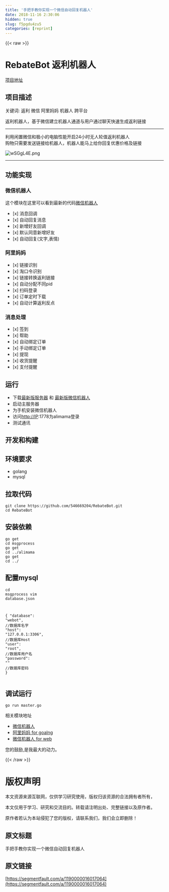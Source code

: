 ```yaml
---
title: '手把手教你实现一个微信自动回复机器人' 
date: 2018-11-16 2:30:06
hidden: true
slug: f5pgdu4zu5
categories: [reprint]
---
```


{{< raw >}}
<h1 id="articleHeader0">RebateBot &#x8FD4;&#x5229;&#x673A;&#x5668;&#x4EBA;</h1><p><a href="https://github.com/546669204/RebateBot" rel="nofollow noreferrer" target="_blank">&#x9879;&#x76EE;&#x5730;&#x5740;</a></p><h2 id="articleHeader1">&#x9879;&#x76EE;&#x63CF;&#x8FF0;</h2><p>&#x5173;&#x952E;&#x8BCD;: &#x8FD4;&#x5229; &#x5FAE;&#x4FE1; &#x963F;&#x91CC;&#x5988;&#x5988; &#x673A;&#x5668;&#x4EBA; &#x8DE8;&#x5E73;&#x53F0;</p><p>&#x8FD4;&#x5229;&#x673A;&#x5668;&#x4EBA;&#xFF0C;&#x57FA;&#x4E8E;&#x5FAE;&#x4FE1;&#x5EFA;&#x7ACB;&#x673A;&#x5668;&#x4EBA;&#x901A;&#x9053;&#x4E0E;&#x7528;&#x6237;&#x901A;&#x8FC7;&#x804A;&#x5929;&#x5FEB;&#x901F;&#x751F;&#x6210;&#x8FD4;&#x5229;&#x94FE;&#x63A5;</p><hr><p>&#x5229;&#x7528;&#x95F2;&#x7F6E;&#x5FAE;&#x4FE1;&#x548C;&#x6781;&#x5C0F;&#x7684;&#x7535;&#x8111;&#x6027;&#x80FD;&#x5F00;&#x542F;24&#x5C0F;&#x65F6;&#x65E0;&#x4EBA;&#x8F6E;&#x503C;&#x8FD4;&#x5229;&#x673A;&#x5668;&#x4EBA;<br>&#x8D2D;&#x7269;&#x53EA;&#x9700;&#x8981;&#x53D1;&#x9001;&#x94FE;&#x63A5;&#x7ED9;&#x673A;&#x5668;&#x4EBA;&#xFF0C;&#x673A;&#x5668;&#x4EBA;&#x80FD;&#x9A6C;&#x4E0A;&#x7ED9;&#x4F60;&#x56DE;&#x590D;&#x4F18;&#x60E0;&#x4EF7;&#x683C;&#x53CA;&#x94FE;&#x63A5;</p><p><span class="img-wrap"><img data-src="/img/bVbfmVR?w=1080&amp;h=4805" src="https://static.alili.tech/img/bVbfmVR?w=1080&amp;h=4805" alt="wSGgL4E.png" title="wSGgL4E.png" style="cursor:pointer"></span></p><hr><h2 id="articleHeader2">&#x529F;&#x80FD;&#x5B9E;&#x73B0;</h2><h3 id="articleHeader3">&#x5FAE;&#x4FE1;&#x673A;&#x5668;&#x4EBA;</h3><p>&#x8FD9;&#x4E2A;&#x6A21;&#x5757;&#x5728;&#x8FD9;&#x91CC;&#x53EF;&#x4EE5;&#x770B;&#x5230;&#x6700;&#x65B0;&#x7684;&#x4EE3;&#x7801;<a href="https://github.com/546669204/wechatbot-xposed" rel="nofollow noreferrer" target="_blank">&#x5FAE;&#x4FE1;&#x673A;&#x5668;&#x4EBA;</a></p><ul><li>[x] &#x6D88;&#x606F;&#x56DE;&#x8C03;</li><li>[x] &#x81EA;&#x52A8;&#x56DE;&#x590D;&#x6D88;&#x606F;</li><li>[x] &#x65B0;&#x589E;&#x597D;&#x53CB;&#x56DE;&#x8C03;</li><li>[x] &#x9ED8;&#x8BA4;&#x540C;&#x610F;&#x65B0;&#x589E;&#x597D;&#x53CB;</li><li>[x] &#x81EA;&#x52A8;&#x56DE;&#x590D;(&#x6587;&#x5B57;,&#x8868;&#x60C5;)</li></ul><h3 id="articleHeader4">&#x963F;&#x91CC;&#x5988;&#x5988;</h3><ul><li>[x] &#x94FE;&#x63A5;&#x8BC6;&#x522B;</li><li>[x] &#x6DD8;&#x53E3;&#x4EE4;&#x8BC6;&#x522B;</li><li>[x] &#x94FE;&#x63A5;&#x8F6C;&#x6362;&#x8FD4;&#x5229;&#x94FE;&#x63A5;</li><li>[x] &#x81EA;&#x52A8;&#x5206;&#x914D;&#x4E0D;&#x540C;pid</li><li>[x] &#x626B;&#x7801;&#x767B;&#x5F55;</li><li>[x] &#x8BA2;&#x5355;&#x5B9A;&#x65F6;&#x4E0B;&#x8F7D;</li><li>[x] &#x81EA;&#x52A8;&#x8BA1;&#x7B97;&#x8FD4;&#x5229;&#x53CD;&#x70B9;</li></ul><h3 id="articleHeader5">&#x6D88;&#x606F;&#x5904;&#x7406;</h3><ul><li>[x] &#x7B7E;&#x5230;</li><li>[x] &#x5E2E;&#x52A9;</li><li>[x] &#x81EA;&#x52A8;&#x7ED1;&#x5B9A;&#x8BA2;&#x5355;</li><li>[x] &#x624B;&#x52A8;&#x7ED1;&#x5B9A;&#x8BA2;&#x5355;</li><li>[x] &#x63D0;&#x73B0;</li><li>[x] &#x6536;&#x8D27;&#x63D0;&#x9192;</li><li>[x] &#x652F;&#x4ED8;&#x63D0;&#x9192;</li></ul><h2 id="articleHeader6">&#x8FD0;&#x884C;</h2><ul><li>&#x4E0B;&#x8F7D;<a href="https://github.com/546669204/RebateBot/releases" rel="nofollow noreferrer" target="_blank">&#x6700;&#x65B0;&#x7248;&#x670D;&#x52A1;&#x5668;</a> &#x548C; <a href="https://github.com/546669204/wechatbot-xposed/releases" rel="nofollow noreferrer" target="_blank">&#x6700;&#x65B0;&#x7248;&#x5FAE;&#x4FE1;&#x673A;&#x5668;&#x4EBA;</a></li><li>&#x542F;&#x52A8;&#x4E3B;&#x670D;&#x52A1;&#x5668;</li><li>&#x4E3A;&#x624B;&#x673A;&#x5B89;&#x88C5;&#x5FAE;&#x4FE1;&#x673A;&#x5668;&#x4EBA;</li><li>&#x8BBF;&#x95EE;<a href="http://IP" rel="nofollow noreferrer" target="_blank">http://IP</a>:1778&#x4E3A;alimama&#x767B;&#x5F55;</li><li>&#x6D4B;&#x8BD5;&#x901A;&#x8BAF;</li></ul><h2 id="articleHeader7">&#x5F00;&#x53D1;&#x548C;&#x6784;&#x5EFA;</h2><h2 id="articleHeader8">&#x73AF;&#x5883;&#x8981;&#x6C42;</h2><ul><li>golang</li><li>mysql</li></ul><h2 id="articleHeader9">&#x62C9;&#x53D6;&#x4EE3;&#x7801;</h2><div class="widget-codetool" style="display:none"><div class="widget-codetool--inner"><span class="selectCode code-tool" data-toggle="tooltip" data-placement="top" title="" data-original-title="&#x5168;&#x9009;"></span> <span type="button" class="copyCode code-tool" data-toggle="tooltip" data-placement="top" data-clipboard-text="git clone https://github.com/546669204/RebateBot.git
cd RebateBot" title="" data-original-title="&#x590D;&#x5236;"></span> <span type="button" class="saveToNote code-tool" data-toggle="tooltip" data-placement="top" title="" data-original-title="&#x653E;&#x8FDB;&#x7B14;&#x8BB0;"></span></div></div><pre class="hljs crmsh"><code>git <span class="hljs-keyword">clone</span> <span class="hljs-title">https</span>://github.com/<span class="hljs-number">546669204</span>/RebateBot.git
cd RebateBot</code></pre><h2 id="articleHeader10">&#x5B89;&#x88C5;&#x4F9D;&#x8D56;</h2><div class="widget-codetool" style="display:none"><div class="widget-codetool--inner"><span class="selectCode code-tool" data-toggle="tooltip" data-placement="top" title="" data-original-title="&#x5168;&#x9009;"></span> <span type="button" class="copyCode code-tool" data-toggle="tooltip" data-placement="top" data-clipboard-text="go get 
cd msgprocess
go get 
cd ../alimama
go get 
cd ../" title="" data-original-title="&#x590D;&#x5236;"></span> <span type="button" class="saveToNote code-tool" data-toggle="tooltip" data-placement="top" title="" data-original-title="&#x653E;&#x8FDB;&#x7B14;&#x8BB0;"></span></div></div><pre class="hljs vim"><code><span class="hljs-keyword">go</span> <span class="hljs-built_in">get</span> 
<span class="hljs-keyword">cd</span> msgprocess
<span class="hljs-keyword">go</span> <span class="hljs-built_in">get</span> 
<span class="hljs-keyword">cd</span> ../alimama
<span class="hljs-keyword">go</span> <span class="hljs-built_in">get</span> 
<span class="hljs-keyword">cd</span> ../</code></pre><h2 id="articleHeader11">&#x914D;&#x7F6E;mysql</h2><div class="widget-codetool" style="display:none"><div class="widget-codetool--inner"><span class="selectCode code-tool" data-toggle="tooltip" data-placement="top" title="" data-original-title="&#x5168;&#x9009;"></span> <span type="button" class="copyCode code-tool" data-toggle="tooltip" data-placement="top" data-clipboard-text="cd msgprocess
vim database.json

{
    &quot;database&quot;: &quot;webot&quot;,        //&#x6570;&#x636E;&#x5E93;&#x540D;&#x5B57;
    &quot;host&quot;: &quot;127.0.0.1:3306&quot;,    //&#x6570;&#x636E;&#x5E93;Host
    &quot;user&quot;: &quot;root&quot;,                //&#x6570;&#x636E;&#x5E93;&#x7528;&#x6237;&#x540D;
    &quot;password&quot;: &quot;&quot;                 //&#x6570;&#x636E;&#x5E93;&#x5BC6;&#x7801;
}" title="" data-original-title="&#x590D;&#x5236;"></span> <span type="button" class="saveToNote code-tool" data-toggle="tooltip" data-placement="top" title="" data-original-title="&#x653E;&#x8FDB;&#x7B14;&#x8BB0;"></span></div></div><pre class="hljs stylus"><code>cd msgprocess
vim database<span class="hljs-selector-class">.json</span>

{
    <span class="hljs-string">&quot;database&quot;</span>: <span class="hljs-string">&quot;webot&quot;</span>,        <span class="hljs-comment">//&#x6570;&#x636E;&#x5E93;&#x540D;&#x5B57;</span>
    <span class="hljs-string">&quot;host&quot;</span>: <span class="hljs-string">&quot;127.0.0.1:3306&quot;</span>,    <span class="hljs-comment">//&#x6570;&#x636E;&#x5E93;Host</span>
    <span class="hljs-string">&quot;user&quot;</span>: <span class="hljs-string">&quot;root&quot;</span>,                <span class="hljs-comment">//&#x6570;&#x636E;&#x5E93;&#x7528;&#x6237;&#x540D;</span>
    <span class="hljs-string">&quot;password&quot;</span>: <span class="hljs-string">&quot;&quot;</span>                 <span class="hljs-comment">//&#x6570;&#x636E;&#x5E93;&#x5BC6;&#x7801;</span>
}</code></pre><h2 id="articleHeader12">&#x8C03;&#x8BD5;&#x8FD0;&#x884C;</h2><div class="widget-codetool" style="display:none"><div class="widget-codetool--inner"><span class="selectCode code-tool" data-toggle="tooltip" data-placement="top" title="" data-original-title="&#x5168;&#x9009;"></span> <span type="button" class="copyCode code-tool" data-toggle="tooltip" data-placement="top" data-clipboard-text="go run master.go" title="" data-original-title="&#x590D;&#x5236;"></span> <span type="button" class="saveToNote code-tool" data-toggle="tooltip" data-placement="top" title="" data-original-title="&#x653E;&#x8FDB;&#x7B14;&#x8BB0;"></span></div></div><pre class="hljs dockerfile"><code style="word-break:break-word;white-space:initial">go <span class="hljs-keyword">run</span><span class="bash"> master.go</span></code></pre><p>&#x76F8;&#x5173;&#x6A21;&#x5757;&#x5730;&#x5740;</p><ul><li><a href="https://github.com/546669204/wechatbot-xposed" rel="nofollow noreferrer" target="_blank">&#x5FAE;&#x4FE1;&#x673A;&#x5668;&#x4EBA;</a></li><li><a href="https://github.com/546669204/taobaoke" rel="nofollow noreferrer" target="_blank">&#x963F;&#x91CC;&#x5988;&#x5988; for goalng</a></li><li><a href="https://github.com/546669204/wechatbot" rel="nofollow noreferrer" target="_blank">&#x5FAE;&#x4FE1;&#x673A;&#x5668;&#x4EBA; for web</a></li></ul><p>&#x60A8;&#x7684;&#x9F13;&#x52B1;,&#x662F;&#x6211;&#x6700;&#x5927;&#x7684;&#x52A8;&#x529B;&#x3002;</p>
{{< /raw >}}

# 版权声明
本文资源来源互联网，仅供学习研究使用，版权归该资源的合法拥有者所有，

本文仅用于学习、研究和交流目的。转载请注明出处、完整链接以及原作者。 

原作者若认为本站侵犯了您的版权，请联系我们，我们会立即删除！

## 原文标题
手把手教你实现一个微信自动回复机器人

## 原文链接
[https://segmentfault.com/a/1190000016017064](https://segmentfault.com/a/1190000016017064)

